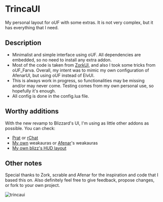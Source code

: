 # TrincaUI
My personal layout for oUF with some extras. It is not very complex, but it has everything that I need.

## Description
  * Minimalist and simple interface using oUF. All dependencies are embedded, so no need to install any extra addon.
  * Most of the code is taken from [ZorkUI](https://www.wowinterface.com/downloads/info24252-ZorkUI.html), and also I took some tricks from oUF_Farva. Overall, my intent was to mimic my own configuration of AfenarUI, but using oUF instead of ElvUI.
  * This is always work in progress, so functionalities may be missing and/or may never come. Testing comes from my own personal use, so hopefully it's enough.
  * All config is done in the config.lua file.

## Worthy additions
With the new revamp to Blizzard's UI, I'm using as little other addons as possible. You can check:
  * [Prat](https://wowinterface.com/downloads/info10783-Prat3.0.html) or [rChat](https://www.wowinterface.com/downloads/info18319-rChat.html)
  * [My own](https://wago.io/p/Trincasidra%232868) weakauras or [Afenar](https://github.com/Afenar/AfenarUI)'s weakauras
  * [My own blizz's HUD layout](https://wago.io/fUPhvEiwl)

## Other notes
Special thanks to Zork, scrable and Afenar for the inspiration and code that I based this on.
Also definitely feel free to give feedback, propose changes, or fork to your own project.

![trincaui](https://user-images.githubusercontent.com/15145418/150642334-dd7c9566-c1f0-4f1c-b81a-c307507075e3.png)
